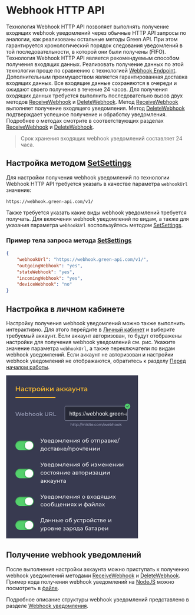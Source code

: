 # Webhook HTTP API

Технология Webhook HTTP API позволяет выполнять получение входящих webhook уведомлений через обычные HTTP API запросы по аналогии, как реализованы остальные методы Green API. При этом гарантируется хронологический порядок следования уведомлений в той последовательности, в которой они были получены (FIFO). Технология Webhook HTTP API является рекомендуемым способом получения входящих данных. Реализовать получение данных по этой технологии проще по сравнению с технологией [Webhook Endpoint](webhook-endpoint.md). Дополнительным преимуществом является гарантированная доставка входящих данных. Все входящие данные сохраняются в очереди и ожидают своего получения в течение 24 часов.
Для получения входящих данных требуется выполнить последовательно вызов двух методов [ReceiveWebhook](webhook-http-api/ReceiveWebhook.md) и [DeleteWebhook](webhook-http-api/DeleteWebhook.md). Метод [ReceiveWebhook](webhook-http-api/ReceiveWebhook.md) выполняет получение входящего уведомления. Метод [DeleteWebhook](webhook-http-api/DeleteWebhook.md) подтверждает успешное получение и обработку уведомления. Подробнее о методах смотрите в соответствующих разделах [ReceiveWebhook](webhook-http-api/ReceiveWebhook.md) и [DeleteWebhook](webhook-http-api/DeleteWebhook.md).

> Срок хранения входящих webhook уведомлений составляет 24 часа.

## Настройка методом [SetSettings](../account/SetSettings.md)

Для настройки получения webhook уведомлений по технологии Webhook HTTP API требуется указать в качестве параметра `webhookUrl` значение:

```
https://webhook.green-api.com/v1/
```

Также требуется указать какие виды webhook уведомлений требуется получать. Для включения webhook уведомлений по видам, а также для указания параметра `webhookUrl` воспользуйтесь методом [SetSettings](../account/SetSettings.md).

### Пример тела запроса метода [SetSettings](../account/SetSettings.md)

```json
{
    "webhookUrl": "https://webhook.green-api.com/v1/",
    "outgoingWebhook": "yes",
    "stateWebhook": "yes",
    "incomingWebhook": "yes",
    "deviceWebhook": "no"
}
```

## Настройка в личном кабинете

Настройку получения webhook уведомлений можно также выполнить интерактивно. Для этого перейдите в [Личный кабинет](https://cabinet.green-api.com) и выберите требуемый аккаунт. Если аккаунт авторизован, то будут отображены настройки для получения webhook уведомлений см. рис. Укажите значение параметра `webhookUrl`, а также переключатели по видам webhook уведомлений. Если аккаунт не авторизован и настройки webhook уведомлений не отображаются, обратитесь к разделу [Перед началом работы](../../before-start.md#qr).

![Настройки webhook уведомлений](../../assets/webhook-http-api.png "Настройки webhook уведомлений")

## Получение webhook уведомлений

После выполнения настройки аккаунта можно приступать к получению webhook уведомлений методами [ReceiveWebhook](webhook-http-api/ReceiveWebhook.md) и [DeleteWebhook](webhook-http-api/DeleteWebhook.md). Пример кода получения webhook уведомлений на [NodeJS](https://nodejs.org) можно посмотреть в [файле](https://github.com/green-api/whatsapp-api-client/blob/master/examples/SendReceiveMessageUsingWebhookService.js).

Подробное описание структуры webhook уведомлений представлено в разделе [Webhook уведомления](webhook/index.md).